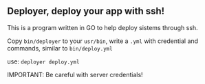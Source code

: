 ## Deployer, deploy your app with ssh!

This is a program written in GO to help deploy sistems through ssh.

Copy `bin/deployer` to your `usr/bin`, write a `.yml` with credential and commands, similar to `bin/deploy.yml`

use: `deployer deploy.yml`

IMPORTANT: Be careful with server credentials!
